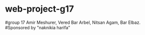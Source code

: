# web-project-g17
#group 17 Amir Meshurer, Vered Bar Arbel, Nitsan Agam, Bar Elbaz.
#Sponsored by "naknikia harifa"